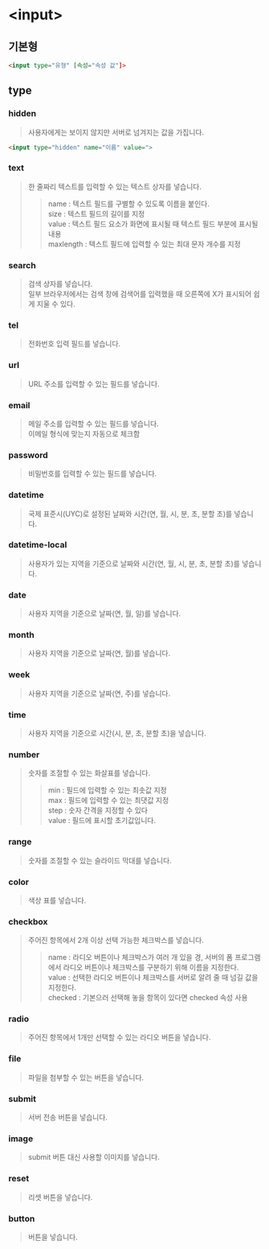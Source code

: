 # \<input>

## 기본형

```html
<input type="유형" [속성="속성 값"]>
```

## type

### hidden

> 사용자에게는 보이지 않지만 서버로 넘겨지는 값을 가집니다.

```html
<input type="hidden" name="이름" value=">
```

### text

> 한 줄짜리 텍스트를 입력할 수 있는 텍스트 상자를 넣습니다.
>> name : 텍스트 필드를 구별할 수 있도록 이름을 붙인다.<br>
>> size : 텍스트 필드의 길이를 지정<br>
>> value : 텍스트 필드 요소가 화면에 표시될 때 텍스트 필드 부분에 표시될 내용<br>
>> maxlength : 텍스트 필드에 입력할 수 있는 최대 문자 개수를 지정

### search

> 검색 상자를 넣습니다.<br>
> 일부 브라우저에서는 검색 창에 검색어를 입력했을 때 오른쪽에 X가 표시되어 쉽게 지울 수 있다.
 
### tel

> 전화번호 입력 필드를 넣습니다.

### url

> URL 주소를 입력할 수 있는 필드를 넣습니다.

### email

> 메일 주소를 입력할 수 있는 필드를 넣습니다.<br>
> 이메일 형식에 맞는지 자동으로 체크함

### password

> 비밀번호를 입력할 수 있는 필드를 넣습니다.

### datetime

> 국제 표준시(UYC)로 설정된 날짜와 시간(연, 월, 시, 분, 초, 분할 초)를 넣습니다.

### datetime-local

> 사용자가 있는 지역을 기준으로 날짜와 시간(연, 월, 시, 분, 초, 분할 초)를 넣습니다.

### date

> 사용자 지역을 기준으로 날짜(연, 월, 일)를 넣습니다.

### month

> 사용자 지역을 기준으로 날짜(연, 월)를 넣습니다.

### week

> 사용자 지역을 기준으로 날짜(연, 주)를 넣습니다.

### time

> 사용자 지역을 기준으로 시간(시, 분, 초, 분할 초)을 넣습니다.

### number

> 숫자를 조절할 수 있는 화살표를 넣습니다.<br>
>> min : 필드에 입력할 수 있는 최솟값 지정<br>
>> max : 필드에 입력할 수 있는 최댓값 지정<br>
>> step : 숫자 간격을 지정할 수 있다<br>
>> value : 필드에 표시할 초기값입니다.

### range

> 숫자를 조절할 수 있는 슬라이드 막대를 넣습니다.

### color

> 색상 표를 넣습니다.

### checkbox

> 주어진 항목에서 2개 이상 선택 가능한 체크박스를 넣습니다.<br>
>> name : 라디오 버튼이나 체크박스가 여러 개 있을 경, 서버의 폼 프로그램에서 라디오 버튼이나 체크박스를 구분하기 위해 이름을 지정한다.<br>
>> value : 선택한 라디오 버튼이나 체크박스를 서버로 알려 줄 때 넘길 값을 지정한다.<br>
>> checked : 기본으러 선택해 놓을 항목이 있다면 checked 속성 사용

### radio

> 주어진 항목에서 1개만 선택할 수 있는 라디오 버튼을 넣습니다.
> 

### file

> 파일을 첨부할 수 있는 버튼을 넣습니다.<br>

### submit

> 서버 전송 버튼을 넣습니다.

### image

> submit 버튼 대신 사용할 이미지를 넣습니다.

### reset

> 리셋 버튼을 넣습니다.

### button

> 버튼을 넣습니다.